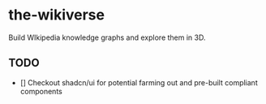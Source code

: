 # the-wikiverse

Build WIkipedia knowledge graphs and explore them in 3D.

## TODO

- [] Checkout shadcn/ui for potential farming out and pre-built compliant components
